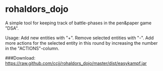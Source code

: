 # rohaldors_dojo
A simple tool for keeping track of battle-phases in the pen&paper game "DSA".

Usage:
Add new entities with "+".
Remove selected entities with "-".
Add more actions for the selected entity in this round by increasing the number in the "ACTIONS"-column.

###Download: https://raw.github.com/ccjj/rohaldors_dojo/master/dist/easykampf.jar
